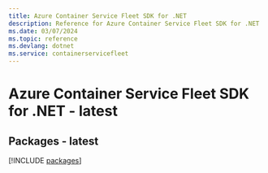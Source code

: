 ```yaml
---
title: Azure Container Service Fleet SDK for .NET
description: Reference for Azure Container Service Fleet SDK for .NET
ms.date: 03/07/2024
ms.topic: reference
ms.devlang: dotnet
ms.service: containerservicefleet
---
```

# Azure Container Service Fleet SDK for .NET - latest
## Packages - latest
[!INCLUDE [packages](container-service-fleet-index.md)]